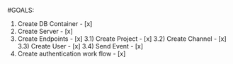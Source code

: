 #GOALS:

1) Create DB Container - [x]
2) Create Server - [x]
3) Create Endpoints - [x]
3.1) Create Project - [x]
3.2) Create Channel - [x]
3.3) Create User - [x]
3.4) Send Event - [x]
4) Create authentication work flow - [x]

